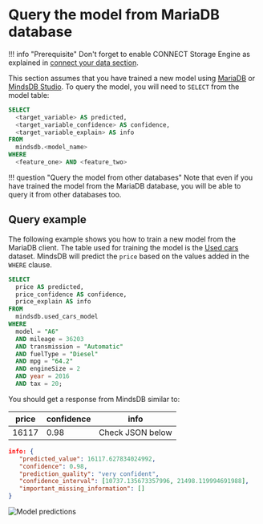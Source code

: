 # Query the model from MariaDB database


!!! info "Prerequisite"
    Don't forget to enable CONNECT Storage Engine as explained in [connect your data section](/datasources/mariadb/#prerequisite).

This section assumes that you have trained a new model using [MariaDB](/model/mariadb/) or [MindsDB Studio](/model/train/). To query the model, you will need to `SELECT` from the model table:

```sql
SELECT
  <target_variable> AS predicted,
  <target_variable_confidence> AS confidence,
  <target_variable_explain> AS info
FROM
  mindsdb.<model_name>
WHERE
  <feature_one> AND <feature_two>
```

!!! question "Query the model from other databases"
    Note that even if you have trained the model from the MariaDB database, you will be able to
    query it from other databases too.

## Query example

The following example shows you how to train a new model from the MariaDB client. The table used for training the model is the [Used cars](https://www.kaggle.com/adityadesai13/used-car-dataset-ford-and-mercedes) dataset. MindsDB will predict the `price` based on the values added in the `WHERE` clause.

```sql
SELECT
  price AS predicted,
  price_confidence AS confidence,
  price_explain AS info
FROM
  mindsdb.used_cars_model
WHERE
  model = "A6"
  AND mileage = 36203
  AND transmission = "Automatic"
  AND fuelType = "Diesel"
  AND mpg = "64.2"
  AND engineSize = 2
  AND year = 2016
  AND tax = 20;
```

You should get a response from MindsDB similar to:

| price  | confidence | info   |
|----------------|------------|------|
| 16117 | 0.98 | Check JSON below  |

```json
info: {
   "predicted_value": 16117.627834024992,
   "confidence": 0.98,
   "prediction_quality": "very confident",
   "confidence_interval": [10737.135673357996, 21498.119994691988],
   "important_missing_information": []
}
```

![Model predictions](/assets/predictors/mariadb-query.gif)
